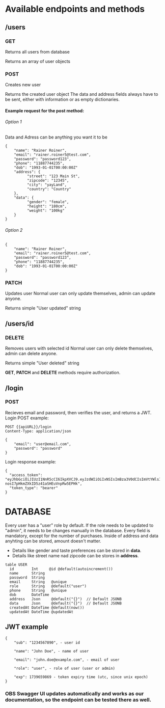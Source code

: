 # Available endpoints and methods
## /users
### GET
Returns all users from database

Returns an array of user objects

### POST
Creates new user

Returns the created user object
The data and address fields always have to be sent, either with information or as empty dictionaries.

#### Example request for the post method:

###### Option 1
Data and Adress can be anything you want it to be
```
{
    "name": "Rainer Roiner",
    "email": "rainer.roiner5@test.com",
    "password": "password123",
    "phone": "11887744235",
    "dob": "1993-01-01T00:00:00Z"
    "address": {
          "street": "123 Main St",
          "zipcode": "12345",
          "city": "yayLand",
          "country": "Country"
    },
    "data": {
          "gender": "female",
          "height": "180cm",
          "weight": "100kg"
    }
}
```

###### Option 2
```
{
    "name": "Rainer Roiner",
    "email": "rainer.roiner5@test.com",
    "password": "password123",
    "phone": "11887744235",
    "dob": "1993-01-01T00:00:00Z"
}
```
### PATCH
Updates user
Normal user can only update themselves, admin can update anyone. 

Returns simple "User updated" string

## /users/id
### DELETE
Removes users with selected id
Normal user can only delete themselves, admin can delete anyone. 

Returns simple "User deleted" string

**GET**, **PATCH** and **DELETE** methods require authorization. 

## /login
### POST
Recieves email and password, then verifies the user, and returns a JWT. 
Login POST example:

```
POST {{apiURL}}/login
Content-Type: application/json

{
    "email": "user@email.com",
    "password": "password"
}
```
Login response example:
```
{
  "access_token": "eyJhbGciOiJIUzI1NnR5cCI6IkpXVCJ9.eyJzdWIiOiIxNSIsImBza3V0dCIsImVtYWlsIjoiLmNvbSIsImV4cCI6MTc0MDAzODM1OX0.0PJz-nosI7pHkmZXkID5z41aSHEuVnpRw5EPHk",
  "token_type": "bearer"
}
```
# DATABASE
Every user has a "user" role by default. If the role needs to be updated to "admin", it needs to be changes manually in the database. 
Every field is mandatory, except for the number of purchases.
Inside of address and data anyhting can be stored, amount doesn't matter. 
- Details like gender and taste preferences can be stored in **data**.
- Details like street name nad zipcode can be stores in **address**.

```
table USER
  id        Int     @id @default(autoincrement())
  name      String  
  password  String   
  email     String   @unique
  role      String   @default("user")
  phone     String   @unique 
  dob       DateTime
  address   Json     @default("{}")  // Default JSONB
  data      Json     @default("{}")  // Default JSONB
  createdAt DateTime @default(now())
  updatedAt DateTime @updatedAt
```

## JWT example
```
{
    "sub": "1234567890", - user id

    "name": "John Doe", - name of user

    "email": "john.doe@example.com", - email of user

    "role": "user", - role of user (user or admin)

    "exp": 1739659869 - token expiry time (utc, since unix epoch)
}
```

### OBS Swagger UI updates automatically and works as our documentation, so the endpoint can be tested there as well. 
